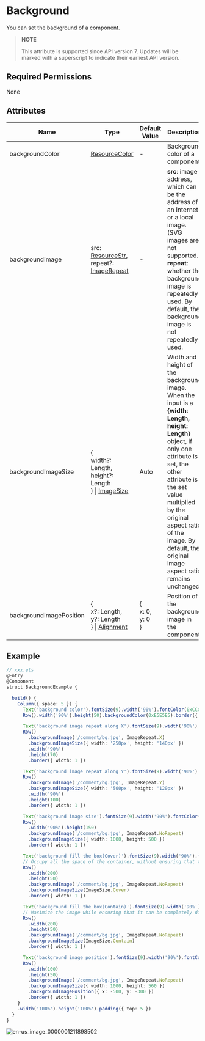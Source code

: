 # Background

You can set the background of a component.

> **NOTE**
>
> This attribute is supported since API version 7. Updates will be marked with a superscript to indicate their earliest API version.


## Required Permissions

None


## Attributes


| Name | Type | Default Value | Description |
| -------- | -------- | -------- | -------- |
| backgroundColor | [ResourceColor](../../ui/ts-types.md) | - | Background color of a component. |
| backgroundImage | src: [ResourceStr](../../ui/ts-types.md),<br/>repeat?: [ImageRepeat](ts-appendix-enums.md#imagerepeat) | - | **src**: image address, which can be the address of an Internet or a local image. (SVG images are not supported.)<br/>**repeat**: whether the background image is repeatedly used. By default, the background image is not repeatedly used. |
| backgroundImageSize | {<br/>width?: Length,<br/>height?: Length<br/>} \| [ImageSize](ts-appendix-enums.md#imagesize) | Auto | Width and height of the background image. When the input is a **{width: Length, height: Length}** object, if only one attribute is set, the other attribute is the set value multiplied by the original aspect ratio of the image. By default, the original image aspect ratio remains unchanged. |
| backgroundImagePosition | {<br/>x?: Length,<br/>y?: Length<br/>} \| [Alignment](ts-appendix-enums.md#alignment) | {<br/>x: 0,<br/>y: 0<br/>} | Position of the background image in the component. |


## Example

```ts
// xxx.ets
@Entry
@Component
struct BackgroundExample {

  build() {
    Column({ space: 5 }) {
      Text('background color').fontSize(9).width('90%').fontColor(0xCCCCCC)
      Row().width('90%').height(50).backgroundColor(0xE5E5E5).border({ width: 1 })

      Text('background image repeat along X').fontSize(9).width('90%').fontColor(0xCCCCCC)
      Row()
        .backgroundImage('/comment/bg.jpg', ImageRepeat.X)
        .backgroundImageSize({ width: '250px', height: '140px' })
        .width('90%')
        .height(70)
        .border({ width: 1 })

      Text('background image repeat along Y').fontSize(9).width('90%').fontColor(0xCCCCCC)
      Row()
        .backgroundImage('/comment/bg.jpg', ImageRepeat.Y)
        .backgroundImageSize({ width: '500px', height: '120px' })
        .width('90%')
        .height(100)
        .border({ width: 1 })

      Text('background image size').fontSize(9).width('90%').fontColor(0xCCCCCC)
      Row()
        .width('90%').height(150)
        .backgroundImage('/comment/bg.jpg', ImageRepeat.NoRepeat)
        .backgroundImageSize({ width: 1000, height: 500 })
        .border({ width: 1 })

      Text('background fill the box(Cover)').fontSize(9).width('90%').fontColor(0xCCCCCC)
      // Occupy all the space of the container, without ensuring that the image is completely displayed.
      Row()
        .width(200)
        .height(50)
        .backgroundImage('/comment/bg.jpg', ImageRepeat.NoRepeat)
        .backgroundImageSize(ImageSize.Cover)
        .border({ width: 1 })

      Text('background fill the box(Contain)').fontSize(9).width('90%').fontColor(0xCCCCCC)
      // Maximize the image while ensuring that it can be completely displayed.
      Row()
        .width(200)
        .height(50)
        .backgroundImage('/comment/bg.jpg', ImageRepeat.NoRepeat)
        .backgroundImageSize(ImageSize.Contain)
        .border({ width: 1 })

      Text('background image position').fontSize(9).width('90%').fontColor(0xCCCCCC)
      Row()
        .width(100)
        .height(50)
        .backgroundImage('/comment/bg.jpg', ImageRepeat.NoRepeat)
        .backgroundImageSize({ width: 1000, height: 560 })
        .backgroundImagePosition({ x: -500, y: -300 })
        .border({ width: 1 })
    }
    .width('100%').height('100%').padding({ top: 5 })
  }
}
```

![en-us_image_0000001211898502](figures/en-us_image_0000001211898502.png)

